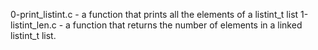 0-print_listint.c - a function that prints all the elements of a listint_t list
1-listint_len.c - a function that returns the number of elements in a linked listint_t list.
